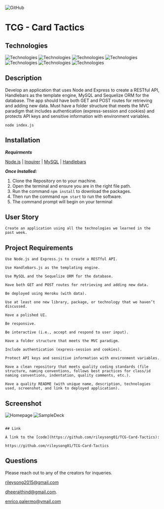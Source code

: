 ![GitHub](https://img.shields.io/github/license/jgarcia45/employee-tracker)

# TCG - Card Tactics

## Technologies

![Technologies](https://img.shields.io/badge/-Git-F05032?logo=Git&logoColor=white)
![Technologies](https://img.shields.io/badge/-JavaScript-007396?logo=JavaScript&logoColor=white)
![Technologies](https://img.shields.io/badge/-Node.js-339933?logo=Node.js&logoColor=white)
![Technologies](https://img.shields.io/badge/-npm-CB3837?logo=npm&logoColor=white)
![Technologies](https://img.shields.io/badge/-MySQL-4479A1?logo=MySQL&logoColor=white)
![Technologies](https://img.shields.io/badge/-Sequelize-000000?logo=&logoColor=white)
![Technologies](https://img.shields.io/badge/-Handlebars-339933?logo=&logoColor=white)
## Description

Develop an application that uses Node and Express to create a RESTful API, Handlebars as the template engine, MySQL and Sequelize ORM for the database. The app should have both GET and POST routes for retrieving and adding new data. Must have a folder structure that meets the MVC paradigm that includes authentication (express-session and cookies) and protects API keys and sensitive information with environment variables.

```
node index.js
```

## Installation

**_Requirments_**

[Node.js](https://nodejs.org/en/) | [Inquirer](https://www.npmjs.com/package/inquirer) | [MySQL](https://www.npmjs.com/package/mysql2) | [Handlebars](https://handlebarsjs.com/installation/)

**_Once Installed:_**

1. Clone the Repository on to your machine.
2. Open the terminal and ensure you are in the right file path.
3. Run the command `npm install` to download the packages.
4. Then run the command `npm start` to run the software.
5. The command prompt will begin on your terminal

## User Story

```
Create an application using all the technologies we learned in the past week.

```

## Project Requirements

```
Use Node.js and Express.js to create a RESTful API.

Use Handlebars.js as the templating engine.

Use MySQL and the Sequelize ORM for the database.

Have both GET and POST routes for retrieving and adding new data.

Be deployed using Heroku (with data).

Use at least one new library, package, or technology that we haven’t discussed.

Have a polished UI.

Be responsive.

Be interactive (i.e., accept and respond to user input).

Have a folder structure that meets the MVC paradigm.

Include authentication (express-session and cookies).

Protect API keys and sensitive information with environment variables.

Have a clean repository that meets quality coding standards (file structure, naming conventions, follows best practices for class/id naming conventions, indentation, quality comments, etc.).

Have a quality README (with unique name, description, technologies used, screenshot, and link to deployed application).

```

## Screenshot

![Homepage](../TCG-Card-Tactics/public/images/Homepage.png)
![SampleDeck](../TCG-Card-Tactics/public/images/myDeck_Image.png)

```

## Link

A link to the [code](https://github.com/rileysong01/TCG-Card-Tactics):

https://github.com/rileysong01/TCG-Card-Tactics

```

## Questions


Please reach out to any of the creators for inqueries.

[rileysong2015@gmail.com](mailto:rileysong2015@gmail.com)

[dheerajthind@gmail.com](mailto:dheerajthind@gmail.com).

[enrico.palermo@ymail.com](mailto:enrico.palermo@ymail.com)

